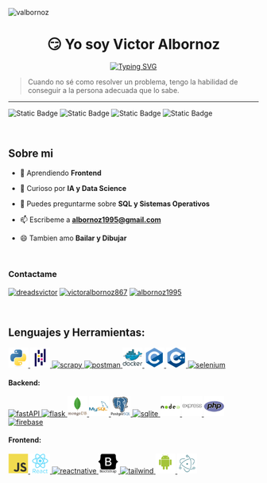 <!-- ### Hi there 👋 -->

<!-- Welcome to my 
-->
<p align="left"> <img src="https://komarev.com/ghpvc/?username=valbornoz&label=Profile%20views&color=0e75b6&style=flat" alt="valbornoz" /> </p>
<h1 align="center">😏 Yo soy Victor Albornoz</h1>
<!--<h3 align="center">Programador en multiples tecnologias, especializado en Python y webscraping. </h3>-->
<div align="center"><a href="https://git.io/typing-svg"><img src="https://readme-typing-svg.demolab.com?font=Fira+Code&pause=1000&color=1FD80F&width=435&lines=Programador+en+multiples+tecnologias;Especialista+en+Python+y+webscraping;.+.+." alt="Typing SVG" /></a></div>


>Cuando no sé como resolver un problema, tengo la habilidad de conseguir a la persona adecuada que lo sabe.
<hr/>
<p>
<img alt="Static Badge" src="https://img.shields.io/badge/Mi%20Stack-FARM-blue?labelColor=595959"> 
<img alt="Static Badge" src="https://img.shields.io/badge/Fast--API-blue?logo=fastapi&labelColor=595959">
<img alt="Static Badge" src="https://img.shields.io/badge/React-blue?logo=react&labelColor=595959">
<img alt="Static Badge" src="https://img.shields.io/badge/MongoDB-blue?logo=mongodb&labelColor=595959">
<p/>


<!--Mi stack en blanco-->
<!--
<img alt="Static Badge" src="https://img.shields.io/badge/Mi%20Stack-FARM-blue?labelColor=595959&logoColor=white"> 
<img alt="Static Badge" src="https://img.shields.io/badge/Fast--API-blue?logo=fastapi&labelColor=595959&logoColor=white">
<img alt="Static Badge" src="https://img.shields.io/badge/React-blue?logo=react&labelColor=595959&logoColor=white">
<img alt="Static Badge" src="https://img.shields.io/badge/MongoDB-blue?logo=mongodb&labelColor=595959&logoColor=white">
-->

<br/>

## Sobre mi

- 🌱 Aprendiendo **Frontend**

- 🧠 Curioso por **IA y Data Science**

- 💬 Puedes preguntarme sobre **SQL y Sistemas Operativos**

- 📫 Escribeme a **albornoz1995@gmail.com**

- 😄 Tambien amo **Bailar y Dibujar**

<br/>


### Contactame
<p align="left">
<a href="https://instagram.com/dreadsvictor" target="blank"><img align="center" src="https://raw.githubusercontent.com/rahuldkjain/github-profile-readme-generator/master/src/images/icons/Social/instagram.svg" alt="dreadsvictor" height="30" width="40" /></a>
<a href="https://www.youtube.com/c/victoralbornoz867" target="blank"><img align="center" src="https://raw.githubusercontent.com/rahuldkjain/github-profile-readme-generator/master/src/images/icons/Social/youtube.svg" alt="victoralbornoz867" height="42" width="40" /></a>
<a href="https://www.hackerrank.com/albornoz1995" target="blank"><img align="center" src="https://raw.githubusercontent.com/rahuldkjain/github-profile-readme-generator/master/src/images/icons/Social/hackerrank.svg" alt="albornoz1995" height="30" width="40" /></a>
</p>
<br/>

<h2 align="left">Lenguajes y Herramientas:</h2>
<p align="left">
    <a href="https://www.python.org" target="_blank" rel="noreferrer"> 
        <img src="https://raw.githubusercontent.com/devicons/devicon/master/icons/python/python-original.svg" alt="python" width="40" height="40"/> 
    </a>
    <a href="https://pandas.pydata.org/" target="_blank" rel="noreferrer"> 
        <img src="https://raw.githubusercontent.com/devicons/devicon/2ae2a900d2f041da66e950e4d48052658d850630/icons/pandas/pandas-original.svg" alt="pandas" width="40" height="40"/> 
    </a>
    <a href="https://scrapy.org/" target="_blank" rel="noreferrer"> 
        <img src="https://i0.wp.com/www.clubdetecnologia.net/wp-content/uploads/2017/11/scrapy-big-logo.png?fit=200%2C255&ssl=1" alt="scrapy" width="40" height="40"/> 
    </a>  
    <a href="https://postman.com" target="_blank" rel="noreferrer"> 
        <img src="https://www.vectorlogo.zone/logos/getpostman/getpostman-icon.svg" alt="postman" width="40" height="40"/> 
    </a>
    <a href="https://www.docker.com/" target="_blank" rel="noreferrer"> 
        <img src="https://raw.githubusercontent.com/devicons/devicon/master/icons/docker/docker-original-wordmark.svg" alt="docker" width="40" height="40"/> 
    </a>
    <a href="https://www.cprogramming.com/" target="_blank" rel="noreferrer"> 
        <img src="https://raw.githubusercontent.com/devicons/devicon/master/icons/c/c-original.svg" alt="c" width="40" height="40"/> 
    </a> 
    <a href="https://www.w3schools.com/cpp/" target="_blank" rel="noreferrer"> 
        <img src="https://raw.githubusercontent.com/devicons/devicon/master/icons/cplusplus/cplusplus-original.svg" alt="cplusplus" width="40" height="40"/> 
    </a>
    <a href="https://www.selenium.dev" target="_blank" rel="noreferrer"> 
        <img src="https://raw.githubusercontent.com/detain/svg-logos/780f25886640cef088af994181646db2f6b1a3f8/svg/selenium-logo.svg" alt="selenium" width="40" height="40"/> 
    </a>
</p>

<h4 align="left">Backend:</h4>
<p align="left">
    <a href="https://fastapi.tiangolo.com/" target="_blank" rel="noreferrer"> 
        <img src="https://fastapi.tiangolo.com/img/logo-margin/logo-teal.png" alt="fastAPI" width="86" height="32"/> 
    </a>
    <a href="https://flask.palletsprojects.com/" target="_blank" rel="noreferrer"> 
        <img src="https://www.vectorlogo.zone/logos/pocoo_flask/pocoo_flask-icon.svg" alt="flask" width="40" height="40"/> 
    </a>
    <a href="https://www.mongodb.com/" target="_blank" rel="noreferrer"> 
        <img src="https://raw.githubusercontent.com/devicons/devicon/master/icons/mongodb/mongodb-original-wordmark.svg" alt="mongodb" width="40" height="40"/> 
    </a> 
    <a href="https://www.mysql.com/" target="_blank" rel="noreferrer"> 
        <img src="https://raw.githubusercontent.com/devicons/devicon/master/icons/mysql/mysql-original-wordmark.svg" alt="mysql" width="40" height="40"/> 
    </a>
    <a href="https://www.postgresql.org" target="_blank" rel="noreferrer"> 
        <img src="https://raw.githubusercontent.com/devicons/devicon/master/icons/postgresql/postgresql-original-wordmark.svg" alt="postgresql" width="40" height="40"/> 
    </a> 
    <a href="https://www.sqlite.org/" target="_blank" rel="noreferrer"> 
        <img src="https://www.vectorlogo.zone/logos/sqlite/sqlite-icon.svg" alt="sqlite" width="40" height="40"/> 
    </a>
    <a href="https://nodejs.org" target="_blank" rel="noreferrer"> 
        <img src="https://raw.githubusercontent.com/devicons/devicon/master/icons/nodejs/nodejs-original-wordmark.svg" alt="nodejs" width="40" height="40"/> 
    </a>
    <a href="https://expressjs.com" target="_blank" rel="noreferrer"> 
        <img src="https://raw.githubusercontent.com/devicons/devicon/master/icons/express/express-original-wordmark.svg" alt="express" width="40" height="40"/> 
    </a>  
    <a href="https://www.php.net" target="_blank" rel="noreferrer"> 
        <img src="https://raw.githubusercontent.com/devicons/devicon/master/icons/php/php-original.svg" alt="php" width="40" height="40"/>
    </a>
    <a href="https://firebase.google.com/" target="_blank" rel="noreferrer"> 
        <img src="https://www.vectorlogo.zone/logos/firebase/firebase-icon.svg" alt="firebase" width="40" height="40"/> 
    </a> 
</p>

<h4 align="left">Frontend:</h4>
<p align="left">
    <a href="https://developer.mozilla.org/en-US/docs/Web/JavaScript" target="_blank" rel="noreferrer"> 
        <img src="https://raw.githubusercontent.com/devicons/devicon/master/icons/javascript/javascript-original.svg" alt="javascript" width="40" height="40"/> 
    </a> 
    <a href="https://reactjs.org/" target="_blank" rel="noreferrer"> 
        <img src="https://raw.githubusercontent.com/devicons/devicon/master/icons/react/react-original-wordmark.svg" alt="react" width="40" height="40"/> 
    </a> 
    <a href="https://reactnative.dev/" target="_blank" rel="noreferrer"> 
        <img src="https://reactnative.dev/img/header_logo.svg" alt="reactnative" width="40" height="40"/> 
    </a> 
    <a href="https://getbootstrap.com" target="_blank" rel="noreferrer"> 
        <img src="https://raw.githubusercontent.com/devicons/devicon/master/icons/bootstrap/bootstrap-plain-wordmark.svg" alt="bootstrap" width="40" height="40"/> 
    </a>
    <a href="https://tailwindcss.com/" target="_blank" rel="noreferrer"> 
        <img src="https://www.vectorlogo.zone/logos/tailwindcss/tailwindcss-icon.svg" alt="tailwind" width="40" height="40"/> 
    </a>
    <a href="https://developer.android.com" target="_blank" rel="noreferrer"> 
        <img src="https://raw.githubusercontent.com/devicons/devicon/master/icons/android/android-original-wordmark.svg" alt="android" width="40" height="40"/>
    </a>
    <a href="https://www.electronjs.org" target="_blank" rel="noreferrer">
        <img src="https://raw.githubusercontent.com/devicons/devicon/master/icons/electron/electron-original.svg" alt="electron" width="40" height="40"/>
    </a>
</p>
